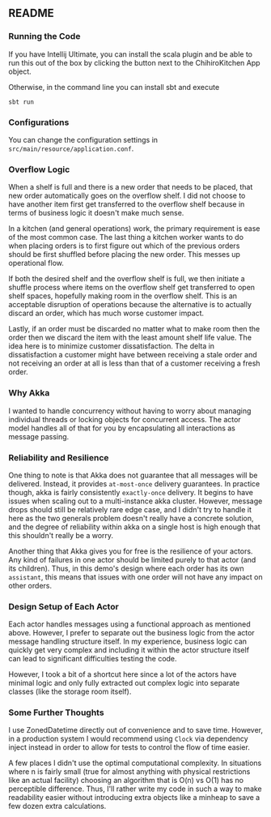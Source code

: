 ## README

### Running the Code

If you have Intellij Ultimate, you can install the scala plugin
and be able to run this out of the box by clicking the 
button next to the ChihiroKitchen App object.

Otherwise, in the command line you can install sbt and
execute

```$xslt
sbt run
```

### Configurations

You can change the configuration settings in 
`src/main/resource/application.conf`.

### Overflow Logic

When a shelf is full and there is a new order that
needs to be placed, that new order automatically goes
on the overflow shelf. I did not choose to have another
 item first get transferred to the overflow shelf because
 in terms of business logic it doesn't make much sense. 
 
In a kitchen (and general operations) work, the primary requirement
 is ease of the most common case. The last thing a kitchen worker
 wants to do when placing orders is to first figure out which of
 the previous orders should be first shuffled before placing
 the new order. This messes up operational flow.
 
If both the desired shelf and the overflow shelf is full, we then
initiate a shuffle process where items on the overflow shelf get
transferred to open shelf spaces, hopefully making room in
the overflow shelf. This is an acceptable disruption of operations
because the alternative is to actually discard an order, which
has much worse customer impact.

Lastly, if an order must be discarded no matter what to make room
then the order then we discard the item with the least amount shelf
life value. The idea here is to minimize customer dissatisfaction.
The delta in dissatisfaction a customer might have between receiving
a stale order and not receiving an order at all is less than that
of a customer receiving a fresh order.

### Why Akka

I wanted to handle concurrency without having to worry about managing
individual threads or locking objects for concurrent access. The actor
model handles all of that for you by encapsulating all interactions
as message passing.

### Reliability and Resilience

One thing to note is that Akka does not guarantee that all messages
will be delivered. Instead, it provides `at-most-once` delivery
guarantees. In practice though, akka is fairly consistently `exactly-once`
delivery. It begins to have issues when scaling out to a multi-instance
akka cluster. However, message drops should still be relatively rare
edge case, and I didn't try to handle it here as the two generals
problem doesn't really have a concrete solution, and the degree
of reliability within akka on a single host is high enough that this
shouldn't really be a worry.

Another thing that Akka gives you for free is the resilience of your
actors. Any kind of failures in one actor should be limited purely
to that actor (and its children). Thus, in this demo's design
where each order has its own `assistant`, this means that issues
with one order will not have any impact on other orders.

### Design Setup of Each Actor

Each actor handles messages using a functional approach as mentioned
above. However, I prefer to separate out the business logic from the
actor message handling structure itself. In my experience, business
logic can quickly get very complex and including it within the
actor structure itself can lead to significant difficulties testing
the code.

However, I took a bit of a shortcut here since a lot of the actors
have minimal logic and only fully extracted out complex logic into
separate classes (like the storage room itself).

### Some Further Thoughts

I use ZonedDatetime directly out of convenience and to save time.
However, in a production system I would recommend using `Clock` via
dependency inject instead in order to allow for tests to control the
flow of time easier.

A few places I didn't use the optimal computational complexity. In
situations where n is fairly small (true for almost anything
with physical restrictions like an actual facility) choosing an
algorithm that is O(n) vs O(1) has no perceptible difference. Thus,
I'll rather write my code in such a way to make readability easier 
without introducing extra objects like a minheap to save a few dozen
extra calculations.
